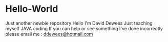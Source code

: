 # Hello-World
Just another newbie repository
Hello
I'm David Dewees
Just teaching myself JAVA coding
If you can help or see something I've done incorrectly please
email me : ddewees@hotmail.com
